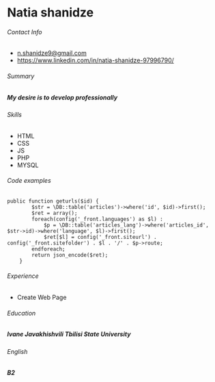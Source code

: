 # Natia shanidze

###### Contact Info
* n.shanidze9@gmail.com
* https://www.linkedin.com/in/natia-shanidze-97996790/

###### Summary
##### My desire is to develop professionally

###### Skills 
* HTML
* CSS
* JS
* PHP
* MYSQL

###### Code examples
```
public function geturls($id) {
		$str = \DB::table('articles')->where('id', $id)->first();
		$ret = array();
		foreach(config('_front.languages') as $l) :
			$p = \DB::table('articles_lang')->where('articles_id', $str->id)->where('language', $l)->first();
			$ret[$l] = config('_front.siteurl') . config('_front.sitefolder') . $l . '/' . $p->route;
		endforeach;
		return json_encode($ret);
	}
```

###### Experience
* Create Web Page

###### Education 
##### Ivane Javakhishvili Tbilisi State University

###### English
##### B2